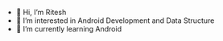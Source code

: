 - 👋 Hi, I’m Ritesh
- 👀 I’m interested in Android Development and Data Structure
- 🌱 I’m currently learning Android

<!---
imshukla10/imshukla10 is a ✨ special ✨ repository because its `README.md` (this file) appears on your GitHub profile.
You can click the Preview link to take a look at your changes.
--->
